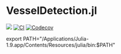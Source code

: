 # VesselDetection.jl


[![](https://img.shields.io/badge/docs-dev-blue.svg)](https://github.com/aalling93/VesselDetection.jl/dev/)
[![CI](https://github.com/aalling93/VesselDetection.jl/actions/workflows/CI.yml/badge.svg)](https://github.com/aalling93/VesselDetection.jl/actions/workflows/CI.yml)
[![Codecov](https://codecov.io/gh/aalling93/VesselDetection.jl/branch/main/graph/badge.svg)](https://codecov.io/gh/aalling93/VesselDetection.jl)



export PATH="/Applications/Julia-1.9.app/Contents/Resources/julia/bin:$PATH"



